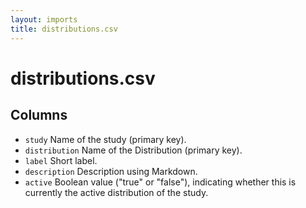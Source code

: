 ```yaml
---
layout: imports
title: distributions.csv
---
```


distributions.csv
===========

Columns
-------

* `study` Name of the study (primary key).
* `distribution` Name of the Distribution (primary key).
* `label`  Short label.
* `description` Description using Markdown.
* `active` Boolean value ("true" or "false"), indicating whether this
  is currently the active distribution of the study.

